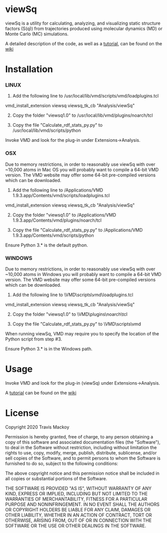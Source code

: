 viewSq
===============

viewSq is a utility for calculating, analyzing, and visualizing static structure factors (S(q)) from trajectories produced using molecular dynamics (MD) or Monte Carlo (MC) simulations.

A detailed description of the code, as well as a [tutorial](https://github.com/tmackoy/viewSq/wiki/Tutorial:--Water), can be found on the [wiki](https://github.com/tmackoy/viewSq/wiki)


Installation
===============
### LINUX ###


1. Add the following line to /usr/local/lib/vmd/scripts/vmd/loadplugins.tcl

vmd_install_extension viewsq      viewsq_tk_cb    "Analysis/viewSq"

2. Copy the folder "viewsq1.0" to /usr/local/lib/vmd/plugins/noarch/tcl

3. Copy the file "Calculate_rdf_stats_py.py" to /usr/local/lib/vmd/scripts/python

Invoke VMD and look for the plug-in under Extensions->Analysis. 


### OSX ###

Due to memory restrictions, in order to reasonably use viewSq with over ~10,000 atoms in Mac OS you will probably want to compile a 64-bit VMD version. The VMD website may offer some 64-bit pre-compiled versions which can be downloaded.


1. Add the following line to /Applications/VMD 1.9.3.app/Contents/vmd/scripts/loadplugins.tcl

vmd_install_extension viewsq      viewsq_tk_cb    "Analysis/viewSq"

2. Copy the folder "viewsq1.0" to /Applications/VMD 1.9.3.app/Contents/vmd/plugins/noarch/tcl

3. Copy the file "Calculate_rdf_stats_py.py" to /Applications/VMD 1.9.3.app/Contents/vmd/scripts/python

Ensure Python 3.* is the default python.


### WINDOWS ###

Due to memory restrictions, in order to reasonably use viewSq with over ~10,000 atoms in Windows you will probably want to compile a 64-bit VMD version. The VMD website may offer some 64-bit pre-compiled versions which can be downloaded.


1. Add the following line to \VMD\scripts\vmd\loadplugins.tcl

vmd_install_extension viewsq      viewsq_tk_cb    "Analysis/viewSq"

2. Copy the folder "viewsq1.0" to \VMD\plugins\noarch\tcl

3. Copy the file "Calculate_rdf_stats_py.py" to \VMD\scripts\vmd

 When running viewSq, VMD may require you to specify the location of the Python script from step #3.

Ensure Python 3.* is in the Windows path.


Usage
===============
Invoke VMD and look for the plug-in (viewSq) under Extensions->Analysis.

A [tutorial](https://github.com/tmackoy/viewSq/wiki/Tutorial:--Water) can be found on the [wiki](https://github.com/tmackoy/viewSq/wiki)


License
===============
Copyright 2020 Travis Mackoy

Permission is hereby granted, free of charge, to any person obtaining a copy of this software and associated documentation files (the "Software"), to deal in the Software without restriction, including without limitation the rights to use, copy, modify, merge, publish, distribute, sublicense, and/or sell copies of the Software, and to permit persons to whom the Software is furnished to do so, subject to the following conditions:

The above copyright notice and this permission notice shall be included in all copies or substantial portions of the Software.

THE SOFTWARE IS PROVIDED "AS IS", WITHOUT WARRANTY OF ANY KIND, EXPRESS OR IMPLIED, INCLUDING BUT NOT LIMITED TO THE WARRANTIES OF MERCHANTABILITY, FITNESS FOR A PARTICULAR PURPOSE AND NONINFRINGEMENT. IN NO EVENT SHALL THE AUTHORS OR COPYRIGHT HOLDERS BE LIABLE FOR ANY CLAIM, DAMAGES OR OTHER LIABILITY, WHETHER IN AN ACTION OF CONTRACT, TORT OR OTHERWISE, ARISING FROM, OUT OF OR IN CONNECTION WITH THE SOFTWARE OR THE USE OR OTHER DEALINGS IN THE SOFTWARE.

